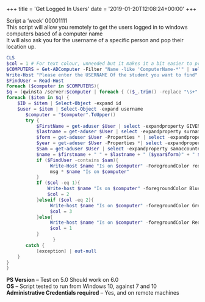 +++
title = 'Get Logged In Users'
date =  '2019-01-20T12:08:24+00:00'
+++

Script a ‘week’ 00001111  
This script will allow you remotely to get the users logged in to windows computers based of a computer name  
It will also ask you for the username of a specific person and pop their location up.

```powershell
CLS
$col = 1 # For text colour, unneeded but it makes it a bit easier to prase
$COMPUTERS = Get-ADComputer -Filter "Name -like 'ComputerName-*'" | select -expandproperty Name
Write-Host "Please enter the USERNAME Of the student you want to find" -ForegroundColor red
$FindUser = Read-Host
Foreach ($computer in $COMPUTERS){
$q = (qwinsta /server:$computer | foreach { (($_.trim() -replace "\s+",","))} | ConvertFrom-Csv)
foreach ($item in $q) {
    $ID = $item | Select-Object -expand id 
    $user = $item | Select-Object -expand username
       $computer = "$computer".ToUpper()
       try {
           $FirstName = get-aduser $User | select -expandproperty GIVENName
           $lastname = get-aduser $User | select -expandproperty surname
           $form = get-aduser $User -Properties * | select -expandproperty description
           $year = get-aduser $User -Properties *| select -expandproperty office
           $Sam = get-aduser $User | select -expandproperty samaccountname
           $name = $firstname + " " + $lastname + " ($year$form)" + " $sam"
           if ($FindUser -contains $sam){
                Write-Host $name "Is on $computer" -ForegroundColor red
                msg * $name "Is on $computer"
           } 
           If ($col -eq 1){
               Write-host $name "Is on $computer" -foregroundColor Blue
               $col = 2
           }elseif ($col -eq 2){
                Write-host $name "Is on $computer" -foregroundColor Green
                $col = 3
           }else{
                Write-host $name "Is on $computer" -foregroundColor Red
                $col = 1
           }
                 }
       catch {
           [exception] | out-null
    } 
}
}
```

**PS Version** – Test on 5.0 Should work on 6.0  
**OS** – Script tested to run from Windows 10, against 7 and 10  
**Administrative Credentials required** – Yes, and on remote machines  
